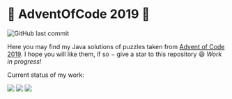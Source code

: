 
# 🎄 AdventOfCode 2019 🎄

![GitHub last commit](https://img.shields.io/github/last-commit/joajar/adventOfCode2019)

Here you may find my Java solutions of puzzles taken from [Advent of Code 2019](https://adventofcode.com/2019). I hope you will like them, if so &minus; give a star to this repository :smile: _Work in progress!_ 


Current status of my work:

![](https://badgen.net/badge/01/%E2%98%85%E2%98%85/blue)
![](https://badgen.net/badge/02/%E2%98%85%E2%98%85/blue)
![](https://badgen.net/badge/03/%E2%98%85%E2%98%85/blue)

